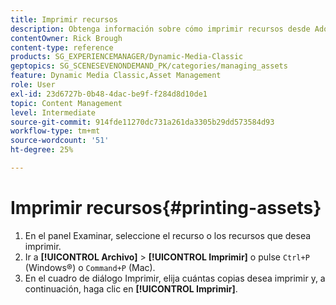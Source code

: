```yaml
---
title: Imprimir recursos
description: Obtenga información sobre cómo imprimir recursos desde Adobe Dynamic Media Classic.
contentOwner: Rick Brough
content-type: reference
products: SG_EXPERIENCEMANAGER/Dynamic-Media-Classic
geptopics: SG_SCENESEVENONDEMAND_PK/categories/managing_assets
feature: Dynamic Media Classic,Asset Management
role: User
exl-id: 23d6727b-0b48-4dac-be9f-f284d8d10de1
topic: Content Management
level: Intermediate
source-git-commit: 914fde11270dc731a261da3305b29dd573584d93
workflow-type: tm+mt
source-wordcount: '51'
ht-degree: 25%

---
```


# Imprimir recursos{#printing-assets}

1. En el panel Examinar, seleccione el recurso o los recursos que desea imprimir.
1. Ir a **[!UICONTROL Archivo]** > **[!UICONTROL Imprimir]** o pulse `Ctrl+P` (Windows®) o `Command+P` (Mac).
1. En el cuadro de diálogo Imprimir, elija cuántas copias desea imprimir y, a continuación, haga clic en **[!UICONTROL Imprimir]**.
